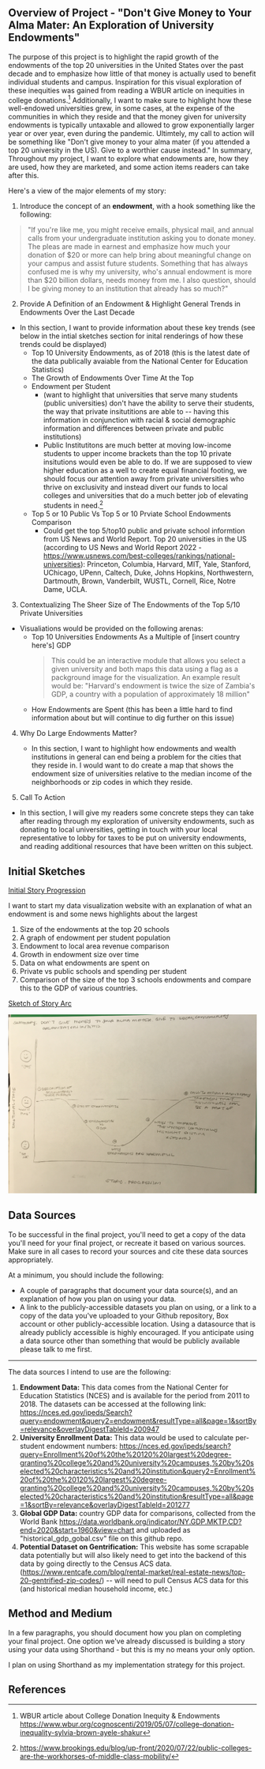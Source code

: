 ## Overview of Project - "Don't Give Money to Your Alma Mater: An Exploration of University Endowments"

The purpose of this project is to highlight the rapid growth of the endowments of the top 20 universities in the United States over the past decade and to emphasize how little of that money is actually used to benefit individual students and campus. Inspiration for this visual exploration of these inequities was gained from reading a WBUR article on inequities in college donations.[^1] Additionally, I want to make sure to highlight how these well-endowed universities grew, in some cases, at the expense of the communities in which they reside and that the money given for university endowments is typically untaxable and allowed to grow exponentially larger year or over year, even during the pandemic. Ultimtely, my call to action will be something like "Don't give money to your alma mater (if you attended a top 20 university in the US). Give to a worthier cause instead." In summary, Throughout my project, I want to explore what endowments are, how they are used, how they are marketed, and some action items readers can take after this. 



Here's a view of the major elements of my story:

1. Introduce the concept of an **endowment**, with a hook something like the following:
 > "If you're like me, you might receive  emails, physical mail, and annual calls from your undergraduate institution asking you to donate money. The pleas are made in earnest and emphasize how much your donation of $20 or more can help bring about meaningful change on your campus and assist future students. Something that has always confused me is why my university, who's annual endowment is more than $20 billion dollars, needs money from me. I also question, should I be giving money to an institution that already has so much?"  

2. Provide A Definition of an Endowment &  Highlight General Trends in Endowments Over the Last Decade
 - In this section, I want to provide information about these key trends (see below in the intial sketches section for inital renderings of how these trends could be displayed)
    - Top 10 University Endowments, as of 2018 (this is the latest date of the data publically avaiable from the National Center for Education Statistics)
    - The Growth of Endowments Over Time At the Top
    - Endowment per Student 
        - (want to highlight that universities that serve many students (public universities) don't have the ability to serve their students, the way that private insitutitions are able to -- having this information in conjunction with racial & social demographic information and differences between private and public institutions) 
        - Public Institutitons are much better at moving low-income students to upper income brackets than the top 10 private insitutions would even be able to do. If we are supposed to view higher education as a well to create equal financial footing, we should focus our attention away from private universities who thrive on exclusivity and instead divert our funds to local colleges and universities that do a much better job of elevating students in need.[^2]
    - Top 5 or 10 Public Vs Top 5 or 10  Prviate School Endowments Comparison
       -  Could  get the top 5/top10 public and private school informtion from US News and World Report. Top 20 universities in the US (according to US News and World Report 2022 - https://www.usnews.com/best-colleges/rankings/national-universities): Princeton, Columbia, Harvard, MIT, Yale, Stanford, UChicago, UPenn, Caltech, Duke, Johns Hopkins, Northwestern, Dartmouth, Brown, Vanderbilt, WUSTL, Cornell, Rice, Notre Dame, UCLA.  


3. Contextualizing The Sheer Size of The Endowments of the Top 5/10 Private Universities
- Visualiations would be provided on the following arenas:
     -  Top 10 Universities Endowments As a Multiple of [insert country here's] GDP
         > This could be an interactive module that allows you select a given university and both maps this data using a flag as a packground image for the visualization. An example result would be: "Harvard's endowment is twice the size of Zambia's GDP, a country with a population of approximately 18 million"
     - How Endowments are Spent (this has been a little hard to find information about but will continue to dig further on this issue) 
4. Why Do Large Endowments Matter?
   - In this section, I want to highlight how endowments and wealth institutions in general can end being a problem for the cities that they reside in. I would want to do create a map that shows the endowment size of universities relative to the median income of the neighborhoods or zip codes in which they reside.

5. Call To Action
- In this section, I will give my readers some concrete steps they can take after reading through my exploration of university endowments, such as donating to local universities, getting in touch with your local representative to lobby for taxes to be put on university endowments, and reading additional resources that have been written on this subject.


## Initial Sketches 

<u> Initial Story Progression </u>

I want to start my data visualization website with an explanation of what an endowment is and some news highlights about the largest


1. Size of the endowments at the top 20 schools
2. A graph of endowment per student population
3. Endowment to local area revenue comparison
4. Growth in endowment size over time
5. Data on what endowments are spent on
6. Private vs public schools and spending per student
7. Comparison of the size of the top 3 schools endowments and compare this to the GDP of various countries.



<u> Sketch of Story Arc </u>

![Story Progression](story_progression.jpg)



## Data Sources

 To be successful in the final project, you'll need to get a copy of the data you'll need for your final project, or recreate it based on various sources.  Make sure in all cases to record your sources and cite these data sources appropriately. 

At a minimum, you should include the following: 

- A couple of paragraphs that document your data source(s), and an explanation of how you plan on using your data. 
- A link to the publicly-accessible datasets you plan on using, or a link to a copy of the data you've uploaded to your Github repository, Box account or other publicly-accessible location. Using a datasource that is already publicly accessible is highly encouraged.  If you anticipate using a data source other than something that would be publicly available please talk to me first. 

----------------------------

The data sources I intend to use are the following:
1. **Endowment Data:** This data comes from the National Center for Education Statistics (NCES) and is available for the period from 2011 to 2018. The datasets can be accessed at the following link: https://nces.ed.gov/ipeds/Search?query=endowment&query2=endowment&resultType=all&page=1&sortBy=relevance&overlayDigestTableId=200947
2. **University Enrollment Data:** This data would be used to calculate per-student endowment numbers: https://nces.ed.gov/ipeds/search?query=Enrollment%20of%20the%20120%20largest%20degree-granting%20college%20and%20university%20campuses,%20by%20selected%20characteristics%20and%20institution&query2=Enrollment%20of%20the%20120%20largest%20degree-granting%20college%20and%20university%20campuses,%20by%20selected%20characteristics%20and%20institution&resultType=all&page=1&sortBy=relevance&overlayDigestTableId=201277 
3. **Global GDP Data:** country GDP data for comparisons, collected from the World Bank https://data.worldbank.org/indicator/NY.GDP.MKTP.CD?end=2020&start=1960&view=chart and uploaded as "historical_gdp_gobal.csv" file on this github repo.
4. **Potential Dataset on Gentrification:** This website has some scrapable data potentially but will also likely need to get into the backend of this data by going directly to the Census ACS data.  (https://www.rentcafe.com/blog/rental-market/real-estate-news/top-20-gentrified-zip-codes/) -- will need to pull Census ACS data for this (and historical median household income, etc.)



## Method and Medium

In a few paragraphs, you should document how you plan on completing your final project.  One option we've already discussed is building a story using your data using Shorthand - but this is my no means your only option.  


I plan on using Shorthand as my implementation strategy for this project.


## References
[^1]: WBUR article about College Donation Inequity & Endowments https://www.wbur.org/cognoscenti/2019/05/07/college-donation-inequality-sylvia-brown-ayele-shakur
[^2]: https://www.brookings.edu/blog/up-front/2020/07/22/public-colleges-are-the-workhorses-of-middle-class-mobility/ 
